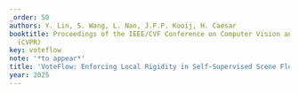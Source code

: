 ```yaml
---
_order: 50
authors: Y. Lin, S. Wang, L. Nan, J.F.P. Kooij, H. Caesar
booktitle: Proceedings of the IEEE/CVF Conference on Computer Vision and Pattern Recognition
  (CVPR)
key: voteflow
note: '*to appear*'
title: 'VoteFlow: Enforcing Local Rigidity in Self-Supervised Scene Flow'
year: 2025
---
```


